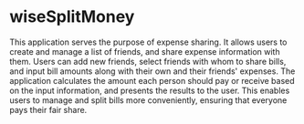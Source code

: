# wiseSplitMoney
This application serves the purpose of expense sharing. It allows users to create and manage a list of friends, and share expense information with them. Users can add new friends, select friends with whom to share bills, and input bill amounts along with their own and their friends' expenses. The application calculates the amount each person should pay or receive based on the input information, and presents the results to the user. This enables users to manage and split bills more conveniently, ensuring that everyone pays their fair share.
